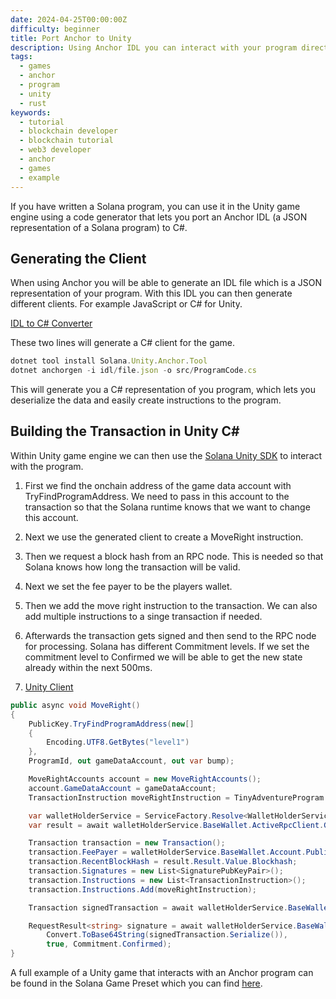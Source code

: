 ```yaml
---
date: 2024-04-25T00:00:00Z
difficulty: beginner
title: Port Anchor to Unity
description: Using Anchor IDL you can interact with your program directly from unity
tags:
  - games
  - anchor
  - program
  - unity
  - rust
keywords:
  - tutorial
  - blockchain developer
  - blockchain tutorial
  - web3 developer
  - anchor
  - games
  - example
---
```


If you have written a Solana program, you can use it in the Unity game engine
using a code generator that lets you port an Anchor IDL (a JSON representation
of a Solana program) to C#.

## Generating the Client

When using Anchor you will be able to generate an IDL file which is a JSON
representation of your program. With this IDL you can then generate different
clients. For example JavaScript or C# for Unity.

[IDL to C# Converter](https://github.com/magicblock-labs/Solana.Unity.Anchor)

These two lines will generate a C# client for the game.

```js
dotnet tool install Solana.Unity.Anchor.Tool
dotnet anchorgen -i idl/file.json -o src/ProgramCode.cs
```

This will generate you a C# representation of you program, which lets you
deserialize the data and easily create instructions to the program.

## Building the Transaction in Unity C#

Within Unity game engine we can then use the
[Solana Unity SDK](https://assetstore.unity.com/packages/decentralization/infrastructure/solana-sdk-for-unity-246931)
to interact with the program.

1. First we find the onchain address of the game data account with
   TryFindProgramAddress. We need to pass in this account to the transaction so
   that the Solana runtime knows that we want to change this account.
2. Next we use the generated client to create a MoveRight instruction.
3. Then we request a block hash from an RPC node. This is needed so that Solana
   knows how long the transaction will be valid.
4. Next we set the fee payer to be the players wallet.
5. Then we add the move right instruction to the transaction. We can also add
   multiple instructions to a singe transaction if needed.
6. Afterwards the transaction gets signed and then send to the RPC node for
   processing. Solana has different Commitment levels. If we set the commitment
   level to Confirmed we will be able to get the new state already within the
   next 500ms.

7. [Unity Client](https://github.com/solana-developers/solana-game-examples/tree/main/seven-seas/unity/Assets/SolPlay/Examples/TinyAdventure)

```c#
public async void MoveRight()
{
    PublicKey.TryFindProgramAddress(new[]
    {
        Encoding.UTF8.GetBytes("level1")
    },
    ProgramId, out gameDataAccount, out var bump);

    MoveRightAccounts account = new MoveRightAccounts();
    account.GameDataAccount = gameDataAccount;
    TransactionInstruction moveRightInstruction = TinyAdventureProgram.MoveRight(account, ProgramId);

    var walletHolderService = ServiceFactory.Resolve<WalletHolderService>();
    var result = await walletHolderService.BaseWallet.ActiveRpcClient.GetRecentBlockHashAsync(Commitment.Confirmed);

    Transaction transaction = new Transaction();
    transaction.FeePayer = walletHolderService.BaseWallet.Account.PublicKey;
    transaction.RecentBlockHash = result.Result.Value.Blockhash;
    transaction.Signatures = new List<SignaturePubKeyPair>();
    transaction.Instructions = new List<TransactionInstruction>();
    transaction.Instructions.Add(moveRightInstruction);

    Transaction signedTransaction = await walletHolderService.BaseWallet.SignTransaction(transaction);

    RequestResult<string> signature = await walletHolderService.BaseWallet.ActiveRpcClient.SendTransactionAsync(
        Convert.ToBase64String(signedTransaction.Serialize()),
        true, Commitment.Confirmed);
}
```

A full example of a Unity game that interacts with an Anchor program can be
found in the Solana Game Preset which you can find
[here](/content/guides/games/game-examples.md).
